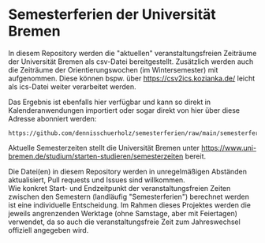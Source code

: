 # Semesterferien der Universität Bremen

In diesem Repository werden die "aktuellen" veranstaltungsfreien Zeiträume der Universität Bremen als csv-Datei bereitgestellt.
Zusätzlich werden auch die Zeiträume der Orientierungswochen (im Wintersemester) mit aufgenommen.
Diese können bspw. über https://csv2ics.kozianka.de/ leicht als ics-Datei weiter verarbeitet werden.

Das Ergebnis ist ebenfalls hier verfügbar und kann so direkt in Kalenderanwendungen importiert oder sogar direkt von hier über diese Adresse abonniert werden:

    https://github.com/dennisschuerholz/semesterferien/raw/main/semesterferien.ics

Aktuelle Semesterzeiten stellt die Universität Bremen unter https://www.uni-bremen.de/studium/starten-studieren/semesterzeiten bereit.

Die Datei(en) in diesem Repository werden in unregelmäßigen Abständen aktualisiert, Pull requests und Issues sind willkommen.  
Wie konkret Start- und Endzeitpunkt der veranstaltungsfreien Zeiten zwischen den Semestern (landläufig "Semesterferien") berechnet werden ist eine individuelle Entscheidung.
Im Rahmen dieses Projektes werden die jeweils angrenzenden Werktage (ohne Samstage, aber mit Feiertagen) verwendet, da so auch die veranstaltungsfreie Zeit zum Jahreswechsel offiziell angegeben wird.
